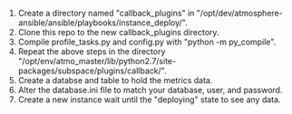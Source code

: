 1. Create a directory named "callback_plugins" in "/opt/dev/atmosphere-ansible/ansible/playbooks/instance_deploy/".
2. Clone this repo to the new callback_plugins directory.
3. Compile profile_tasks.py and config.py with "python -m py_compile".
4. Repeat the above steps in the directory "/opt/env/atmo_master/lib/python2.7/site-packages/subspace/plugins/callback/".
5. Create a databse and table to hold the metrics data.
6. Alter the database.ini file to match your database, user, and password. 
7. Create a new instance wait until the "deploying" state to see any data. 
